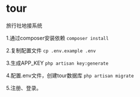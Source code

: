 # tour
旅行社地接系统

1.通过composer安装依赖
`composer install`

2.复制配置文件
`cp .env.example .env`

3.生成APP_KEY
`php artisan key:generate`

4.配置.env文件，创建tour数据库
`php artisan migrate`

5.注册、登录。